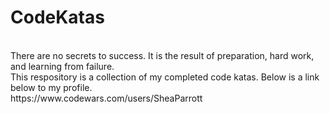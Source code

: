 # CodeKatas
<br/>
There are no secrets to success. It is the result of preparation, hard work, and learning from failure.
<br/>
This respository is a collection of my completed code katas. Below is a link below to my profile. 
<br/>
https://www.codewars.com/users/SheaParrott
